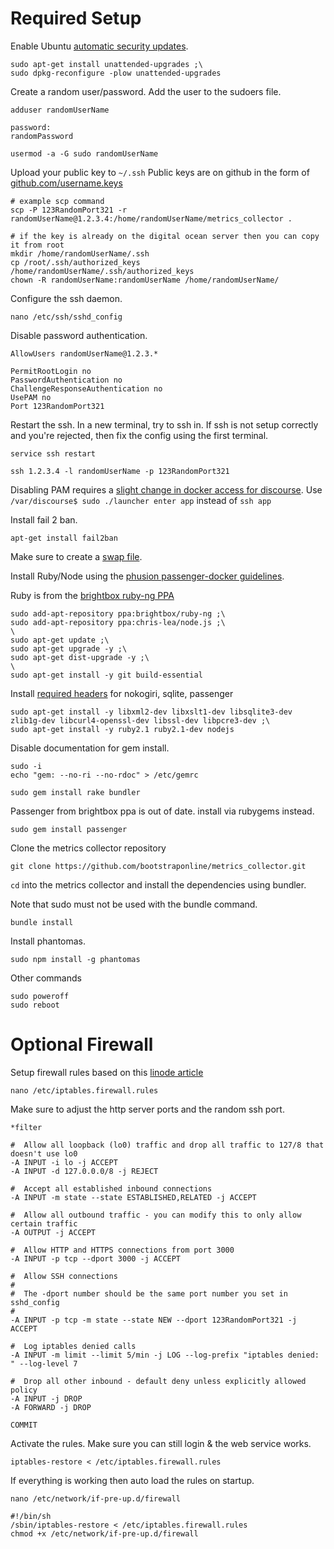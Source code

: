 # Required Setup

Enable Ubuntu [automatic security updates](https://help.ubuntu.com/community/AutomaticSecurityUpdates).

```
sudo apt-get install unattended-upgrades ;\
sudo dpkg-reconfigure -plow unattended-upgrades
```

Create a random user/password. Add the user to the sudoers file.

```
adduser randomUserName

password:
randomPassword

usermod -a -G sudo randomUserName
```

Upload your public key to `~/.ssh` Public keys are on github in the form of [github.com/username.keys](https://github.com/bootstraponline.keys)

```
# example scp command
scp -P 123RandomPort321 -r randomUserName@1.2.3.4:/home/randomUserName/metrics_collector .

# if the key is already on the digital ocean server then you can copy it from root
mkdir /home/randomUserName/.ssh
cp /root/.ssh/authorized_keys /home/randomUserName/.ssh/authorized_keys
chown -R randomUserName:randomUserName /home/randomUserName/
```

Configure the ssh daemon.

`nano /etc/ssh/sshd_config`

Disable password authentication.

```
AllowUsers randomUserName@1.2.3.*

PermitRootLogin no 
PasswordAuthentication no
ChallengeResponseAuthentication no
UsePAM no
Port 123RandomPort321
```

Restart the ssh. In a new terminal, try to ssh in. If ssh is not setup correctly and you're rejected, then fix the config using the first terminal.

```
service ssh restart

ssh 1.2.3.4 -l randomUserName -p 123RandomPort321
```

Disabling PAM requires a [slight change in docker access for discourse](https://meta.discourse.org/t/launcher-ssh-app-failed-due-to-pam-configuration/17317). Use `/var/discourse$ sudo ./launcher enter app` instead of `ssh app`

Install fail 2 ban.

`apt-get install fail2ban`

Make sure to create a [swap file](http://www.nbrogi.me/2014/08/digital-ocean-droplet-crashing/).

Install Ruby/Node using the [phusion passenger-docker guidelines](https://github.com/phusion/passenger-docker).

Ruby is from the [brightbox ruby-ng PPA](https://launchpad.net/~brightbox/+archive/ubuntu/ruby-ng)

```
sudo add-apt-repository ppa:brightbox/ruby-ng ;\
sudo add-apt-repository ppa:chris-lea/node.js ;\
\
sudo apt-get update ;\
sudo apt-get upgrade -y ;\
sudo apt-get dist-upgrade -y ;\
\
sudo apt-get install -y git build-essential
```

Install [required headers](https://github.com/phusion/passenger-docker/blob/a85d29719ce0439305c03e51918b633ca182aca9/image/devheaders.sh) for nokogiri, sqlite, passenger

```
sudo apt-get install -y libxml2-dev libxslt1-dev libsqlite3-dev zlib1g-dev libcurl4-openssl-dev libssl-dev libpcre3-dev ;\
sudo apt-get install -y ruby2.1 ruby2.1-dev nodejs
```

Disable documentation for gem install.

```
sudo -i
echo "gem: --no-ri --no-rdoc" > /etc/gemrc

sudo gem install rake bundler
```

Passenger from brightbox ppa is out of date. install via rubygems instead.

`sudo gem install passenger`

Clone the metrics collector repository

`git clone https://github.com/bootstraponline/metrics_collector.git`

`cd` into the metrics collector and install the dependencies using bundler.

Note that sudo must not be used with the bundle command.

`bundle install`

Install phantomas.

`sudo npm install -g phantomas`

Other commands

```
sudo poweroff
sudo reboot
```

# Optional Firewall

Setup firewall rules based on this [linode article](https://library.linode.com/securing-your-server)

`nano /etc/iptables.firewall.rules`

Make sure to adjust the http server ports and the random ssh port.

```
*filter
 
#  Allow all loopback (lo0) traffic and drop all traffic to 127/8 that doesn't use lo0
-A INPUT -i lo -j ACCEPT
-A INPUT -d 127.0.0.0/8 -j REJECT
 
#  Accept all established inbound connections
-A INPUT -m state --state ESTABLISHED,RELATED -j ACCEPT
 
#  Allow all outbound traffic - you can modify this to only allow certain traffic
-A OUTPUT -j ACCEPT

#  Allow HTTP and HTTPS connections from port 3000
-A INPUT -p tcp --dport 3000 -j ACCEPT
 
#  Allow SSH connections
#
#  The -dport number should be the same port number you set in sshd_config
#
-A INPUT -p tcp -m state --state NEW --dport 123RandomPort321 -j ACCEPT

#  Log iptables denied calls
-A INPUT -m limit --limit 5/min -j LOG --log-prefix "iptables denied: " --log-level 7

#  Drop all other inbound - default deny unless explicitly allowed policy
-A INPUT -j DROP
-A FORWARD -j DROP

COMMIT
```

Activate the rules. Make sure you can still login & the web service works.

`iptables-restore < /etc/iptables.firewall.rules`

If everything is working then auto load the rules on startup.

```
nano /etc/network/if-pre-up.d/firewall

#!/bin/sh
/sbin/iptables-restore < /etc/iptables.firewall.rules
chmod +x /etc/network/if-pre-up.d/firewall
```
